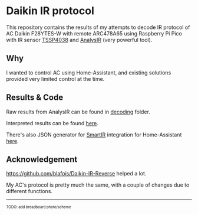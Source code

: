 # Daikin IR protocol 

This repository contains the results of my attempts to decode IR protocol of AC Daikin F28YTES-W with remote ARC478A65 using Raspberry Pi Pico with IR sensor [TSSP4038](https://www.vishay.com/docs/82458/tssp40.pdf) and [AnalysIR](https://www.analysir.com/) (very powerful tool).

## Why
I wanted to control AC using Home-Assistant, and existing solutions provided very limited control at the time.

## Results & Code
Raw results from AnalysIR can be found in [decoding](decoding/) folder. 

Interpreted results can be found [here](src/daikin_ac_state.py).

There's also JSON generator for [SmartIR](https://github.com/smartHomeHub/SmartIR) integration for Home-Assistant [here](src/smartir/smartir_generator.py).


## Acknowledgement
https://github.com/blafois/Daikin-IR-Reverse helped a lot. 

My AC's protocol is pretty much the same, with a couple of changes due to different functions.


---

<sup><sub>TODO: add breadboard photo/scheme</sub></sup>

